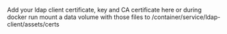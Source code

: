 Add your ldap client certificate, key and CA certificate here
or during docker run mount a data volume with those files to /container/service/ldap-client/assets/certs
